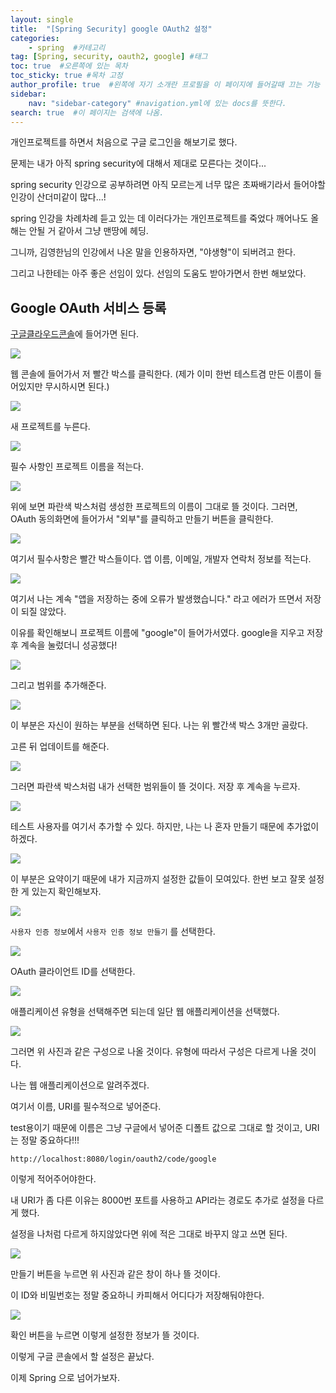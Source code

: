 ```yaml
---
layout: single
title:  "[Spring Security] google OAuth2 설정"
categories: 
    - spring  #카테고리
tag: [Spring, security, oauth2, google] #태그
toc: true  #오른쪽에 있는 목차
toc_sticky: true #목차 고정
author_profile: true  #왼쪽에 자기 소개란 프로필을 이 페이지에 들어갈때 끄는 기능
sidebar:
    nav: "sidebar-category" #navigation.yml에 있는 docs를 뜻한다.
search: true  #이 페이지는 검색에 나옴.
---
```


개인프로젝트를 하면서 처음으로 구글 로그인을 해보기로 했다. 

문제는 내가 아직 spring security에 대해서 제대로 모른다는 것이다...

spring security 인강으로 공부하려면 아직 모르는게 너무 많은 초짜배기라서 들어야할 인강이 산더미같이 많다...!

spring 인강을 차례차례 듣고 있는 데 이러다가는 개인프로젝트를 죽었다 깨어나도 올해는 안될 거 같아서 그냥 맨땅에 헤딩.

그니까, 김영한님의 인강에서 나온 말을 인용하자면, "야생형"이 되버려고 한다.

그리고 나한테는 아주 좋은 선임이 있다. 선임의 도움도 받아가면서 한번 해보았다.

## Google OAuth 서비스 등록

[구글클라우드콘솔](https://console.cloud.google.com/)에 들어가면 된다. 

![](/assets/images/2023-02-28/google1.png)

웹 콘솔에 들어가서 저 빨간 박스를 클릭한다. (제가 이미 한번 테스트겸 만든 이름이 들어있지만 무시하시면 된다.)

![](/assets/images/2023-02-28/google2.png)

새 프로젝트를 누른다.

![](/assets/images/2023-02-28/google3.png)

필수 사항인 프로젝트 이름을 적는다. 

![](/assets/images/2023-02-28/google4.png)

위에 보면 파란색 박스처럼 생성한 프로젝트의 이름이 그대로 뜰 것이다. 
그러면, OAuth 동의화면에 들어가서 "외부"를 클릭하고 만들기 버튼을 클릭한다.

![](/assets/images/2023-02-28/google5.png)

여기서 필수사항은 빨간 박스들이다. 앱 이름, 이메일, 개발자 연락처 정보를 적는다.

![](/assets/images/2023-02-28/error.png)

여기서 나는 계속 "앱을 저장하는 중에 오류가 발생했습니다." 라고 에러가 뜨면서 저장이 되질 않았다. 

이유를 확인해보니 프로젝트 이름에 "google"이 들어가서였다. google을 지우고 저장 후 계속을 눌렀더니 성공했다!

![](/assets/images/2023-02-28/google6.png)

그리고 범위를 추가해준다.

![](/assets/images/2023-02-28/google7.png)

이 부분은 자신이 원하는 부분을 선택하면 된다. 나는 위 빨간색 박스 3개만 골랐다.

고른 뒤 업데이트를 해준다.

![](/assets/images/2023-02-28/google8.png)

그러면 파란색 박스처럼 내가 선택한 범위들이 뜰 것이다. 저장 후 계속을 누르자.

![](/assets/images/2023-02-28/google9.png)

테스트 사용자를 여기서 추가할 수 있다. 하지만, 나는 나 혼자 만들기 때문에 추가없이 하겠다. 

![](/assets/images/2023-02-28/google10.png)

이 부분은 요약이기 때문에 내가 지금까지 설정한 값들이 모여있다. 한번 보고 잘못 설정한 게 있는지 확인해보자.

![](/assets/images/2023-02-28/google11.png)

`사용자 인증 정보`에서 `사용자 인증 정보 만들기` 를 선택한다. 

![](/assets/images/2023-02-28/google12.png)

OAuth 클라이언트 ID를 선택한다.

![](/assets/images/2023-02-28/google13.png)

애플리케이션 유형을 선택해주면 되는데 일단 웹 애플리케이션을 선택했다. 

![](/assets/images/2023-02-28/google14.png)

그러면 위 사진과 같은 구성으로 나올 것이다. 유형에 따라서 구성은 다르게 나올 것이다. 

나는 웹 애플리케이션으로 알려주겠다. 

여기서 이름, URI를 필수적으로 넣어준다.

test용이기 때문에 이름은 그냥 구글에서 넣어준 디폴트 값으로 그대로 할 것이고, URI는 정말 중요하다!!!

```plaintext
http://localhost:8080/login/oauth2/code/google
```

이렇게 적어주어야한다. 

내 URI가 좀 다른 이유는 8000번 포트를 사용하고 API라는 경로도 추가로 설정을 다르게 했다.

설정을 나처럼 다르게 하지않았다면 위에 적은 그대로 바꾸지 않고 쓰면 된다. 


![](/assets/images/2023-02-28/google15.png)

만들기 버튼을 누르면 위 사진과 같은 창이 하나 뜰 것이다.

이 ID와 비밀번호는 정말 중요하니 카피해서 어디다가 저장해둬야한다.

![](/assets/images/2023-02-28/google16.png)

확인 버튼을 누르면 이렇게 설정한 정보가 뜰 것이다. 

이렇게 구글 콘솔에서 할 설정은 끝났다.

이제 Spring 으로 넘어가보자.